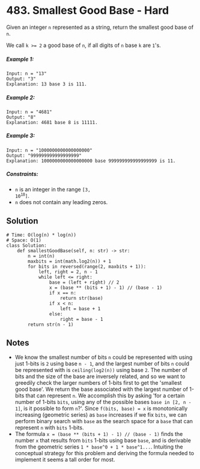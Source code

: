 # 483. Smallest Good Base - Hard

Given an integer `n` represented as a string, return the smallest good base of `n`.

We call `k >= 2` a good base of `n`, if all digits of `n` base `k` are `1`'s.

##### Example 1:

```
Input: n = "13"
Output: "3"
Explanation: 13 base 3 is 111.
```

##### Example 2:

```
Input: n = "4681"
Output: "8"
Explanation: 4681 base 8 is 11111.
```

##### Example 3:

```
Input: n = "1000000000000000000"
Output: "999999999999999999"
Explanation: 1000000000000000000 base 999999999999999999 is 11.
```

##### Constraints:

- `n` is an integer in the range <code>[3, 10<sup>18</sup>]</code>.
- `n` does not contain any leading zeros.

## Solution

```
# Time: O(log(n) * log(n))
# Space: O(1)
class Solution:
    def smallestGoodBase(self, n: str) -> str:
        n = int(n)
        maxbits = int(math.log2(n)) + 1
        for bits in reversed(range(2, maxbits + 1)):
            left, right = 2, n - 1
            while left <= right:
                base = (left + right) // 2
                x = (base ** (bits + 1) - 1) // (base - 1)
                if x == n:
                    return str(base)
                if x < n:
                    left = base + 1
                else:
                    right = base - 1
        return str(n - 1)
```

## Notes
- We know the smallest number of bits `n` could be represented with using just 1-bits is `2` using base `n - 1`, and the largest number of bits `n` could be represented with is `ceiling(log2(n))` using base `2`. The number of bits and the size of the base are inversely related, and so we want to greedily check the larger numbers of 1-bits first to get the 'smallest good base'. We return the base associated with the largest number of 1-bits that can represent `n`. We accomplish this by asking 'for a certain number of 1-bits `bits`, using any of the possible bases `base in [2, n - 1]`, is it possible to form `n`?'. Since `f(bits, base) = x` is monotonically increasing (geometric series) as `base` increases if we fix `bits`, we can perform binary search with `base` as the search space for a `base` that can represent `n` with `bits` 1-bits.
- The formula `x = (base ** (bits + 1) - 1) // (base - 1)` finds the number `x` that results from `bits` 1-bits using base `base`, and is derivable from the geometric series `1 * base^0 + 1 * base^1...`. Intuiting the conceptual strategy for this problem and deriving the formula needed to implement it seems a tall order for most.